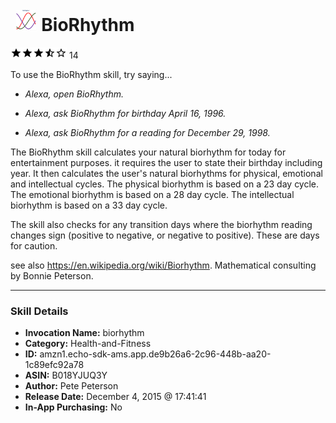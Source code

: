 # &nbsp;<img src="skill_icon" alt="BioRhythm icon" width="36"> BioRhythm
![3.8 stars](../../images/ic_star_black_18dp_1x.png)![3.8 stars](../../images/ic_star_black_18dp_1x.png)![3.8 stars](../../images/ic_star_black_18dp_1x.png)![3.8 stars](../../images/ic_star_half_black_18dp_1x.png)![3.8 stars](../../images/ic_star_border_black_18dp_1x.png) 14

To use the BioRhythm skill, try saying...

* *Alexa, open BioRhythm.*

* *Alexa, ask BioRhythm for birthday April 16, 1996.*

* *Alexa, ask BioRhythm for a reading for December 29, 1998.*

The BioRhythm skill calculates your natural biorhythm for today for entertainment purposes.  it requires the user to state their birthday including year.  It then calculates the user's natural biorhythms for physical, emotional and intellectual cycles.  The physical biorhythm is based on a 23 day cycle.  The emotional biorhythm is based on a 28 day cycle.  The intellectual biorhythm is based on a 33 day cycle.  

The skill also checks for any transition days where the biorhythm reading changes sign (positive to negative, or negative to positive).  These are days for caution.

see also https://en.wikipedia.org/wiki/Biorhythm. 
Mathematical consulting by Bonnie Peterson.

***

### Skill Details

* **Invocation Name:** biorhythm
* **Category:** Health-and-Fitness
* **ID:** amzn1.echo-sdk-ams.app.de9b26a6-2c96-448b-aa20-1c89efc92a78
* **ASIN:** B018YJUQ3Y
* **Author:** Pete Peterson
* **Release Date:** December 4, 2015 @ 17:41:41
* **In-App Purchasing:** No
